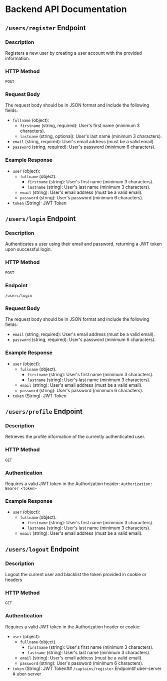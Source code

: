 
# Backend API Documentation

## `/users/register` Endpoint

### Description

Registers a new user by creating a user account with the provided information.

### HTTP Method

`POST`

### Request Body

The request body should be in JSON format and include the following fields:

- `fullname` (object):
  - `firstname` (string, required): User's first name (minimum 3 characters).
  - `lastname` (string, optional): User's last name (minimum 3 characters).
- `email` (string, required): User's email address (must be a valid email).
- `password` (string, required): User's password (minimum 6 characters).

### Example Response

- `user` (object):
  - `fullname` (object).
    - `firstname` (string): User's first name (minimum 3 characters).
    - `lastname` (string): User's last name (minimum 3 characters).   
  - `email` (string): User's email address (must be a valid email).
  - `password` (string): User's password (minimum 6 characters).
- `token` (String): JWT Token

## `/users/login`  Endpoint

### Description

Authenticates a user using their email and password, returning a JWT token upon successful login.

### HTTP Method

`POST`

### Endpoint

`/users/login`

### Request Body

The request body should be in JSON format and include the following fields:

-   `email`  (string, required): User's email address (must be a valid email).
-   `password`  (string, required): User's password (minimum 6 characters).

### Example Response

-   `user`  (object):
    -   `fullname`  (object).
        -   `firstname`  (string): User's first name (minimum 3 characters).
        -   `lastname`  (string): User's last name (minimum 3 characters).
    -   `email`  (string): User's email address (must be a valid email).
    -   `password`  (string): User's password (minimum 6 characters).
-   `token`  (String): JWT Token

## `/users/profile`  Endpoint


### Description


Retrieves the profile information of the currently authenticated user.

### HTTP Method

`GET`

### Authentication

Requires a valid JWT token in the Authorization header:  `Authorization: Bearer <token>`

### Example Response

-   `user`  (object):
    -   `fullname`  (object).
        -   `firstname`  (string): User's first name (minimum 3 characters).
        -   `lastname`  (string): User's last name (minimum 3 characters).
    -   `email`  (string): User's email address (must be a valid email).

## `/users/logout`  Endpoint

### Description

Logout the current user and blacklist the token provided in cookie or headers

### HTTP Method

`GET`

### Authentication

Requires a valid JWT token in the Authorization header or cookie:

-   `user`  (object):
    -   `fullname`  (object).
        -   `firstname`  (string): User's first name (minimum 3 characters).
        -   `lastname`  (string): User's last name (minimum 3 characters).
    -   `email`  (string): User's email address (must be a valid email).
    -   `password`  (string): User's password (minimum 6 characters).
-   `token`  (String): JWT Token##  `/captains/register`  Endpoint#   u b e r - s e r v e r  
 #   u b e r - s e r v e r  
 